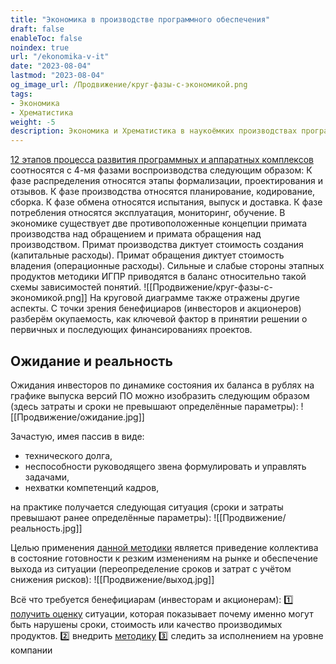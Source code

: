 ```yaml
---
title: "Экономика в производстве программного обеспечения"
draft: false
enableToc: false
noindex: true
url: "/ekonomika-v-it"
date: "2023-08-04"
lastmod: "2023-08-04"
og_image_url: /Продвижение/круг-фазы-с-экономикой.png
tags:
- Экономика
- Хрематистика
weight: -5
description: Экономика и Хрематистика в наукоёмких производствах программных и аппаратных обеспечений
---
```

[12 этапов процесса развития программных и аппаратных комплексов](/) соотносятся с 4-мя фазами воспроизводства следующим образом:
К фазе распределения относятся этапы формализации, проектирования и отзывов.
К фазе производства относятся планирование, кодирование, сборка.
К фазе обмена относятся испытания, выпуск и доставка.
К фазе потребления относятся эксплуатация, мониторинг, обучение.
В экономике существует две противоположенные концепции примата производства над обращением и примата обращения над производством.
Примат производства диктует стоимость создания (капитальные расходы).
Примат обращения диктует стоимость владения (операционные расходы).
Сильные и слабые стороны этапных продуктов методики ИГПР приводятся в баланс относительно такой схемы зависимостей понятий.
![[Продвижение/круг-фазы-с-экономикой.png]]
На круговой диаграмме также отражены другие аспекты. 
С точки зрения бенефициаров (инвесторов и акционеров) разберём окупаемость, как ключевой фактор в принятии решении о первичных и последующих финансированиях проектов.
## Ожидание и реальность

Ожидания инвесторов по динамике состояния их баланса в рублях на графике выпуска версий ПО можно изобразить следующим образом (здесь затраты и сроки не превышают определённые параметры):
![[Продвижение/ожидание.jpg]]

Зачастую, имея пассив в виде:
 - технического долга,
 - неспособности руководящего звена формулировать и управлять задачами,
 - нехватки компетенций кадров,
 
на практике получается следующая ситуация (сроки и затраты превышают ранее определённые параметры):
![[Продвижение/реальность.jpg]]

Целью применения [данной методики](/) является приведение коллектива в состояние готовности к резким изменениям на рынке и обеспечение выхода из ситуации (переопределение сроков и затрат с учётом снижения рисков):
![[Продвижение/выход.jpg]]

Всё что требуется бенефициарам (инвесторам и акционерам): 
1️⃣  [получить оценку](https://petaflops.guru/#%D1%81%D0%B0%D0%BC%D0%BE%D0%B4%D0%B8%D0%B0%D0%B3%D0%BD%D0%BE%D1%81%D1%82%D0%B8%D0%BA%D0%B0-%D0%BA%D0%BE%D0%BD%D0%BA%D1%83%D1%80%D0%B5%D0%BD%D1%82%D0%BD%D0%BE%D1%81%D0%BF%D0%BE%D1%81%D0%BE%D0%B1%D0%BD%D0%BE%D1%81%D1%82%D0%B8) ситуации, которая показывает почему именно могут быть нарушены сроки, стоимость или качество производимых продуктов.
2️⃣  внедрить [методику](/)
3️⃣ следить за исполнением на уровне компании
